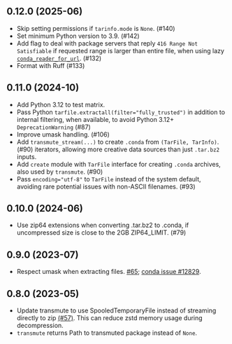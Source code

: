 [//]: # (current developments)

## 0.12.0 (2025-06)

* Skip setting permissions if `tarinfo.mode` is `None`. (#140)
* Set minimum Python version to 3.9. (#142)
* Add flag to deal with package servers that reply `416 Range Not
  Satisfiable` if requested range is larger than entire file, when
  using lazy
  [`conda_reader_for_url`](https://conda.github.io/conda-package-streaming/url.html#conda_package_streaming.url.conda_reader_for_url).
  (#132)
* Format with Ruff (#133)

## 0.11.0 (2024-10)

* Add Python 3.12 to test matrix.
* Pass Python `tarfile.extractall(filter="fully_trusted")` in addition to
  internal filtering, when available, to avoid Python 3.12+ `DeprecationWarning`
  (#87)
* Improve umask handling. (#106)
* Add `transmute_stream(...)` to create `.conda` from `(TarFile, TarInfo)`. (#90)
  iterators, allowing more creative data sources than just `.tar.bz2` inputs.
* Add `create` module with `TarFile` interface for creating `.conda`
  archives, also used by `transmute`. (#90)
* Pass `encoding="utf-8"` to `TarFile` instead of the system default, avoiding
  rare potential issues with non-ASCII filenames. (#93)

## 0.10.0 (2024-06)

* Use zip64 extensions when converting .tar.bz2 to .conda, if uncompressed size
  is close to the 2GB ZIP64_LIMIT. (#79)

## 0.9.0 (2023-07)

* Respect umask when extracting files. [#65](https://github.com/conda/conda-package-streaming/pulls/65); [conda issue #12829](https://github.com/conda/conda/issues/12829).

## 0.8.0 (2023-05)

* Update transmute to use SpooledTemporaryFile instead of streaming directly to
  zip [(#57)](https://github.com/conda/conda-package-streaming/issues/57). This
  can reduce zstd memory usage during decompression.
* `transmute` returns Path to transmuted package instead of `None`.
